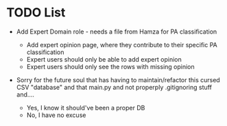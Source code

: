 # TODO List

- Add Expert Domain role  - needs a file from Hamza for PA classification 
    - Add expert opinion page, where they contribute to their specific PA classification
    - Expert users should only be able to add expert opinion
    - Expert users should only see the rows with missing opinion

- Sorry for the future soul that has having to maintain/refactor this cursed CSV "database" and that main.py and not properply .gitignoring stuff and....
  - Yes, I know it should've been a proper DB
  - No, I have no excuse
